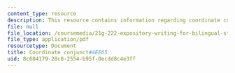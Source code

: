 ```yaml
---
content_type: resource
description: This resource contains information regarding coordinate conjunct.
file: null
file_location: /coursemedia/21g-222-expository-writing-for-bilingual-students-fall-2002/8c68417928c82554b95f0ecdd8c4e3ff_MIT21G_222F02_CoordinateCo.pdf
file_type: application/pdf
resourcetype: Document
title: Coordinate conjunct#4EE65
uid: 8c684179-28c8-2554-b95f-0ecdd8c4e3ff
---
```

